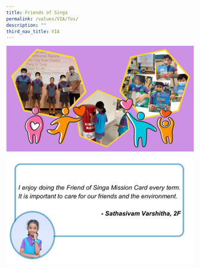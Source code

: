 ```yaml
---
title: Friends of Singa
permalink: /values/VIA/fos/
description: ""
third_nav_title: VIA
---
```

![](/images/VIA%20key%20programmes/FOS2.png)

![](/images/VIA%20key%20programmes/FOS3.jpg)